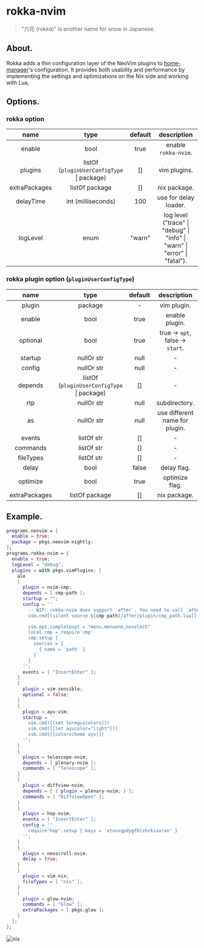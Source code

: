 # rokka-nvim 

> "六花 (rokka)" is another name for snow in Japanese.

## About.

Rokka adds a thin configuration layer of the NeoVim plugins to [home-manager](https://github.com/nix-community/home-manager)'s configuration.
It provides both usability and performance by implementing the settings and optimizations on the Nix side and working with Lua, 

## Options.

### rokka option

| name | type | default | description |
|:-:|:-:|:-:|:-:|
| enable | bool | true | enable `rokka-nvim`. |
| plugins | listOf (`pluginUserConfigType` \| package) | [] | vim plugins. |
| extraPackages | listOf package | [] | nix package. |
| delayTime | int (milliseconds) | 100 | use for delay loader. |
| logLevel | enum | "warn" | log level ("trace" \| "debug" \| "info" \| "warn" \| "error" \| "fatal"). |

### rokka plugin option (`pluginUserConfigType`)

| name | type | default | description |
|:-:|:-:|:-:|:-:|
| plugin | package | - | vim plugin. |
| enable | bool | true | enable plugin. |
| optional | bool | true | true -> `opt`, false -> `start`. |
| startup | nullOr str | null | - |
| config | nullOr str | null | - |
| depends | listOf (`pluginUserConfigType` \| package) | [] | - |
| rtp | nullOr str | null | subdirectory. |
| as | nullOr str | null | use different name for plugin. |
| events | listOf str | [] | - |
| commands | listOf str | [] | - |
| fileTypes | listOf str | [] | - |
| delay | bool | false | delay flag. |
| optimize | bool | true | optimize flag. |
| extraPackages | listOf package | [] | nix package. |

## Example.

```nix
programs.neovim = {
  enable = true;
  package = pkgs.neovim-nightly;
};
programs.rokka-nvim = {
  enable = true;
  logLevel = "debug";
  plugins = with pkgs.vimPlugins; [
    ale
    {
      plugin = nvim-cmp;
      depends = [ cmp-path ];
      startup = "";
      config = ''
        -- WIP: rokka-nvim does support `after`. You need to call `after` explicitly.
        vim.cmd[[silent source ${cmp-path}/after/plugin/cmp_path.lua]]

        vim.opt.completeopt = "menu,menuone,noselect"
        local cmp = require'cmp'
        cmp.setup {
          sources = {
            { name = 'path' }
          }
        }
      '';
      events = [ "InsertEnter" ];
    }
    {
      plugin = vim-sensible;
      optional = false;
    }
    {
      plugin = ayu-vim;
      startup = ''
        vim.cmd([[set termguicolors]])
        vim.cmd([[let ayucolor="light"]])
        vim.cmd([[colorscheme ayu]])
      '';
    }
    {
      plugin = telescope-nvim;
      depends = [ plenary-nvim ];
      commands = [ "Telescope" ];
    }
    {
      plugin = diffview-nvim;
      depends = [ { plugin = plenary-nvim; } ];
      commands = [ "DiffviewOpen" ];
    }
    {
      plugin = hop-nvim;
      events = [ "InsertEnter" ];
      config = ''
        require'hop'.setup { keys = 'etovxqpdygfblzhckisuran' }
      '';
    }
    {
      plugin = neoscroll-nvim;
      delay = true;
    }
    {
      plugin = vim-nix;
      fileTypes = [ "nix" ];
    }
    {
      plugin = glow-nvim;
      commands = [ "Glow" ];
      extraPackages = [ pkgs.glow ];
    }
  ];
};
```

<img alt="nix" src="https://builtwithnix.org/badge.svg">